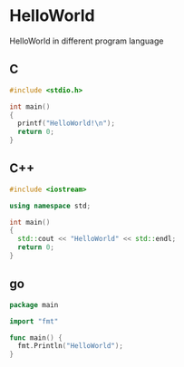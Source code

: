 # HelloWorld
HelloWorld in different program language

## C
```C
#include <stdio.h>

int main()
{
  printf("HelloWorld!\n");
  return 0;
}
```

## C++
```C++
#include <iostream>

using namespace std;

int main()
{
  std::cout << "HelloWorld" << std::endl;
  return 0;
}
```

## go
```go
package main

import "fmt"

func main() {
  fmt.Println("HelloWorld");
}
```
